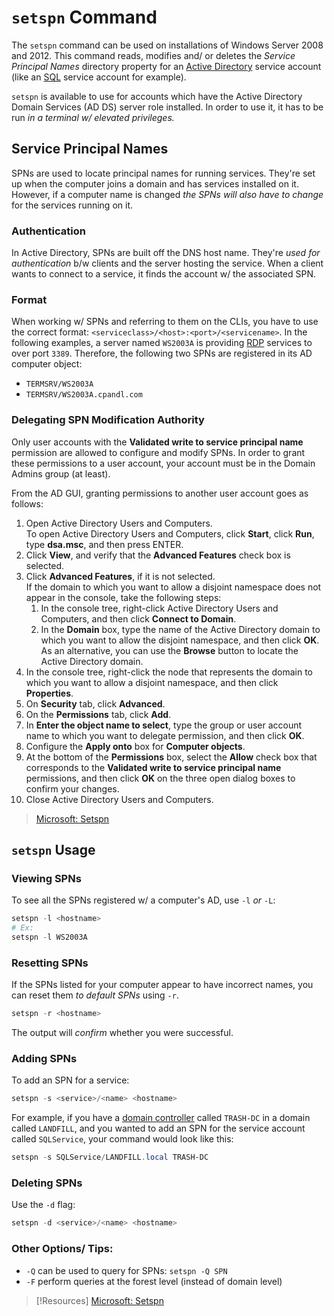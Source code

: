 
# `setspn` Command
The `setspn` command can be used on installations of Windows Server 2008 and 2012. This command reads, modifies and/ or deletes the *Service Principal Names* directory property for an [Active Directory](/computers/windows/active-directory/active-directory.md) service account (like an [SQL](/coding/languages/SQL.md) service account for example). 

`setspn` is available to use for accounts which have the Active Directory Domain Services (AD DS) server role installed. In order to use it, it has to be run *in a terminal w/ elevated privileges.*
## Service Principal Names
SPNs are used to locate principal names for running services. They're set up when the computer joins a domain and has services installed on it. However, if a computer name is changed *the SPNs will also have to change* for the services running on it.
### Authentication
In Active Directory, SPNs are built off the DNS host name. They're *used for authentication* b/w clients and the server hosting the service. When a client wants to connect to a service, it finds the account w/ the associated SPN.
### Format
When working w/ SPNs and referring to them on the CLIs, you have to use the correct format: `<serviceclass>/<host>:<port>/<servicename>`. In the following examples, a server named `WS2003A` is providing [RDP](/networking/protocols/RDP.md) services to over port `3389`. Therefore, the following two SPNs are registered in its AD computer object:
- `TERMSRV/WS2003A`
- `TERMSRV/WS2003A.cpandl.com`
### Delegating SPN Modification Authority
Only user accounts with the **Validated write to service principal name** permission are allowed to configure and modify SPNs. In order to grant these permissions to a user account, your account must be in the Domain Admins group (at least).

From the AD GUI, granting permissions to another user account goes as follows:
1. Open Active Directory Users and Computers.    
    To open Active Directory Users and Computers, click **Start**, click **Run**, type **dsa.msc**, and then press ENTER.    
2. Click **View**, and verify that the **Advanced Features** check box is selected.    
3. Click **Advanced Features**, if it is not selected.    
    If the domain to which you want to allow a disjoint namespace does not appear in the console, take the following steps:    
    1. In the console tree, right-click Active Directory Users and Computers, and then click **Connect to Domain**.        
    2. In the **Domain** box, type the name of the Active Directory domain to which you want to allow the disjoint namespace, and then click **OK**.        
        As an alternative, you can use the **Browse** button to locate the Active Directory domain.        
4. In the console tree, right-click the node that represents the domain to which you want to allow a disjoint namespace, and then click **Properties**.    
5. On **Security** tab, click **Advanced**.    
6. On the **Permissions** tab, click **Add**.    
7. In **Enter the object name to select**, type the group or user account name to which you want to delegate permission, and then click **OK**.    
8. Configure the **Apply onto** box for **Computer objects**.    
9. At the bottom of the **Permissions** box, select the **Allow** check box that corresponds to the **Validated write to service principal name** permissions, and then click **OK** on the three open dialog boxes to confirm your changes.    
10. Close Active Directory Users and Computers.
> [Microsoft: Setspn](https://learn.microsoft.com/en-us/previous-versions/windows/it-pro/windows-server-2012-r2-and-2012/cc731241(v=ws.11))
## `setspn` Usage
### Viewing SPNs
To see all the SPNs registered w/ a computer's AD, use `-l` *or* `-L`:
```powershell
setspn -l <hostname>
# Ex:
setspn -l WS2003A
```
### Resetting SPNs
If the SPNs listed for your computer appear to have incorrect names, you can reset them *to default SPNs* using `-r`.
```powershell
setspn -r <hostname>
```
The output will *confirm* whether you were successful.
### Adding SPNs
To add an SPN for a service:
```powershell
setspn -s <service>/<name> <hostname>
```
For example, if you have a [domain controller](/computers/windows/active-directory/domain-controller.md) called `TRASH-DC` in a domain called `LANDFILL`, and you wanted to add an SPN for the service account called `SQLService`, your command would look like this:
```powershell
setspn -s SQLService/LANDFILL.local TRASH-DC
```
### Deleting SPNs
Use the `-d` flag:
```powershell
setspn -d <service>/<name> <hostname>
```
### Other Options/ Tips:
- `-Q` can be used to query for SPNs: `setspn -Q SPN`
- `-F` perform queries at the forest level (instead of domain level)

> [!Resources]
> [Microsoft: Setspn](https://learn.microsoft.com/en-us/previous-versions/windows/it-pro/windows-server-2012-r2-and-2012/cc731241(v=ws.11))
